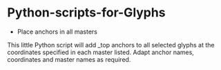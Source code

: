 # Python-scripts-for-Glyphs

- Place anchors in all masters

This little Python script will add _top anchors to all selected glyphs at the coordinates specified in each master listed. Adapt anchor names, coordinates and master names as required.
